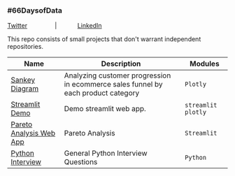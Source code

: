 ### #66DaysofData
[Twitter](https://twitter.com/d_kungu)  &nbsp; &nbsp; &nbsp; &nbsp; &nbsp; &nbsp; &nbsp; &nbsp;|&nbsp; &nbsp; &nbsp; &nbsp; &nbsp; &nbsp; [LinkedIn](https://www.linkedin.com/in/dianakungu/)

This repo consists of small projects that don't warrant independent repositories.


|**Name**|**Description**|**Modules**|
|---|---|---|
|[Sankey Diagram](https://github.com/diana-kungu/66DaysofData/tree/main/Sankey-%20Plotly)|Analyzing customer progression in ecommerce sales funnel by each product category |`Plotly`|
|[Streamlit Demo](https://github.com/diana-kungu/66DaysofData/blob/main/Streamlit%20Demo/ecommerce_str.py)|Demo streamlit web app.|`streamlit` `plotly`|
|[Pareto Analysis Web App](https://github.com/diana-kungu/66DaysofData/blob/main/Pareto_Analysis/prt.py) |Pareto Analysis| `Streamlit`|
|[Python Interview](https://github.com/diana-kungu/66DaysofData/blob/main/Python%20Coding%20Interview%20Questions/interview.ipynb)|General Python Interview Questions| `Python`|